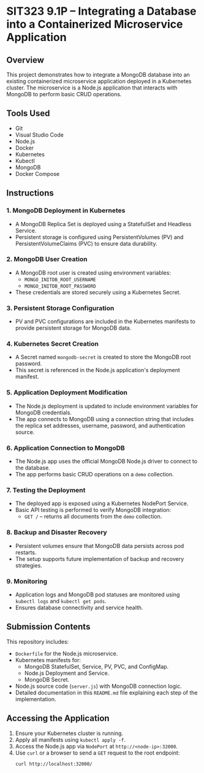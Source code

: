 # SIT323 9.1P – Integrating a Database into a Containerized Microservice Application

## Overview

This project demonstrates how to integrate a MongoDB database into an existing containerized microservice application deployed in a Kubernetes cluster. The microservice is a Node.js application that interacts with MongoDB to perform basic CRUD operations.

## Tools Used

- Git
- Visual Studio Code
- Node.js
- Docker
- Kubernetes
- Kubectl
- MongoDB
- Docker Compose

## Instructions

### 1. MongoDB Deployment in Kubernetes

- A MongoDB Replica Set is deployed using a StatefulSet and Headless Service.
- Persistent storage is configured using PersistentVolumes (PV) and PersistentVolumeClaims (PVC) to ensure data durability.

### 2. MongoDB User Creation

- A MongoDB root user is created using environment variables:
  - `MONGO_INITDB_ROOT_USERNAME`
  - `MONGO_INITDB_ROOT_PASSWORD`
- These credentials are stored securely using a Kubernetes Secret.

### 3. Persistent Storage Configuration

- PV and PVC configurations are included in the Kubernetes manifests to provide persistent storage for MongoDB data.

### 4. Kubernetes Secret Creation

- A Secret named `mongodb-secret` is created to store the MongoDB root password.
- This secret is referenced in the Node.js application's deployment manifest.

### 5. Application Deployment Modification

- The Node.js deployment is updated to include environment variables for MongoDB credentials.
- The app connects to MongoDB using a connection string that includes the replica set addresses, username, password, and authentication source.

### 6. Application Connection to MongoDB

- The Node.js app uses the official MongoDB Node.js driver to connect to the database.
- The app performs basic CRUD operations on a `demo` collection.

### 7. Testing the Deployment

- The deployed app is exposed using a Kubernetes NodePort Service.
- Basic API testing is performed to verify MongoDB integration:
  - `GET /` – returns all documents from the `demo` collection.

### 8. Backup and Disaster Recovery

- Persistent volumes ensure that MongoDB data persists across pod restarts.
- The setup supports future implementation of backup and recovery strategies.

### 9. Monitoring

- Application logs and MongoDB pod statuses are monitored using `kubectl logs` and `kubectl get pods`.
- Ensures database connectivity and service health.

## Submission Contents

This repository includes:

- `Dockerfile` for the Node.js microservice.
- Kubernetes manifests for:
  - MongoDB StatefulSet, Service, PV, PVC, and ConfigMap.
  - Node.js Deployment and Service.
  - MongoDB Secret.
- Node.js source code (`server.js`) with MongoDB connection logic.
- Detailed documentation in this `README.md` file explaining each step of the implementation.

## Accessing the Application

1. Ensure your Kubernetes cluster is running.
2. Apply all manifests using `kubectl apply -f`.
3. Access the Node.js app via `NodePort` at `http://<node-ip>:32000`.
4. Use `curl` or a browser to send a `GET` request to the root endpoint:
   ```bash
   curl http://localhost:32000/

